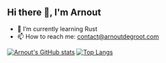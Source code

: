 ## Hi there 👋, I'm Arnout
- 🌱 I’m currently learning Rust
- 📫 How to reach me: [contact@arnoutdegroot.com](mailto:contact@arnoutdegroot.com)

[![Arnout's GitHub stats](https://github-readme-stats.vercel.app/api?username=0xarnout&theme=dark)](https://github.com/anuraghazra/github-readme-stats)
[![Top Langs](https://github-readme-stats.vercel.app/api/top-langs/?username=0xarnout&layout=compact)](https://github.com/anuraghazra/github-readme-stats)

<!--
**0xarnout/0xarnout** is a ✨ _special_ ✨ repository because its `README.md` (this file) appears on your GitHub profile.

Here are some ideas to get you started:

- 🔭 I’m currently working on ...
- 🌱 I’m currently learning ...
- 👯 I’m looking to collaborate on ...
- 🤔 I’m looking for help with ...
- 💬 Ask me about ...
- 📫 How to reach me: ...
- 😄 Pronouns: ...
- ⚡ Fun fact: ...
-->
